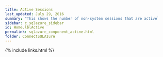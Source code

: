 ```yaml
---
title: Active Sessions
last_updated: July 29, 2016
summary: "This shows the number of non-system sessions that are actively processing SQL or that are waiting on locks (blocked)."
sidebar: c_sqlazure_sidebar
id: Home.lblActive
permalink: sqlazure_component_active.html
folder: ConnectSQLAzure
---
```



{% include links.html %}
